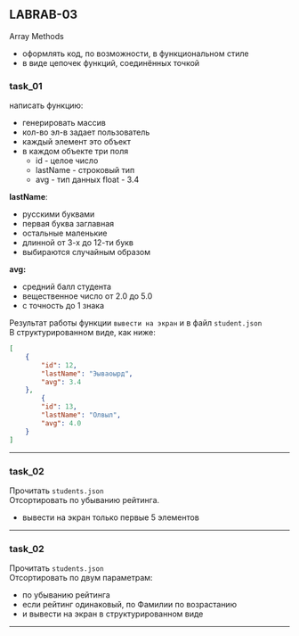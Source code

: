 ## LABRAB-03  
Array Methods  

- оформлять код, по возможности, в функциональном стиле  
- в виде цепочек функций, соединённых точкой  

### task_01  

написать функцию:  

- генерировать массив  
- кол-во эл-в задает пользователь  
- каждый элемент это объект  
- в каждом объекте три поля  
  - id - целое число  
  - lastName - строковый тип  
  - avg - тип данных float - 3.4  

**lastName**:  

- русскими буквами  
- первая буква заглавная  
- остальные маленькие  
- длинной от 3-х до 12-ти букв  
- выбираются случайным образом  

**avg:**  

- средний балл студента  
- вещественное число от 2.0 до 5.0  
- с точность до 1 знака  

Результат работы функции `вывести на экран` и в файл `student.json`  
В структурированном виде, как ниже:  

```json
[
    {
        "id": 12,
        "lastName": "Эываоырд",
        "avg": 3.4
    },
        {
        "id": 13,
        "lastName": "Олвыл",
        "avg": 4.0
    }
]
```

---  

### task_02

Прочитать `students.json`  
Отсортировать по убыванию рейтинга.  
- вывести на экран только первые 5 элементов  

---  

### task_02

Прочитать `students.json`  
Отсортировать по двум параметрам:  
- по убыванию рейтинга  
- если рейтинг одинаковый, по Фамилии по возрастанию  
- и вывести на экран в структурированном виде  

---  


